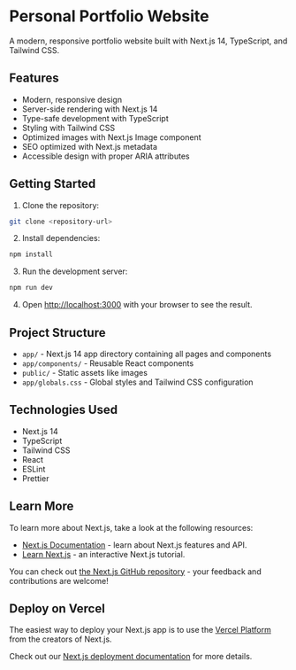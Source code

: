 # Personal Portfolio Website

A modern, responsive portfolio website built with Next.js 14, TypeScript, and Tailwind CSS.

## Features

- Modern, responsive design
- Server-side rendering with Next.js 14
- Type-safe development with TypeScript
- Styling with Tailwind CSS
- Optimized images with Next.js Image component
- SEO optimized with Next.js metadata
- Accessible design with proper ARIA attributes

## Getting Started

1. Clone the repository:

```bash
git clone <repository-url>
```

2. Install dependencies:

```bash
npm install
```

3. Run the development server:

```bash
npm run dev
```

4. Open [http://localhost:3000](http://localhost:3000) with your browser to see the result.

## Project Structure

- `app/` - Next.js 14 app directory containing all pages and components
- `app/components/` - Reusable React components
- `public/` - Static assets like images
- `app/globals.css` - Global styles and Tailwind CSS configuration

## Technologies Used

- Next.js 14
- TypeScript
- Tailwind CSS
- React
- ESLint
- Prettier

## Learn More

To learn more about Next.js, take a look at the following resources:

- [Next.js Documentation](https://nextjs.org/docs) - learn about Next.js features and API.
- [Learn Next.js](https://nextjs.org/learn) - an interactive Next.js tutorial.

You can check out [the Next.js GitHub repository](https://github.com/vercel/next.js) - your feedback and contributions are welcome!

## Deploy on Vercel

The easiest way to deploy your Next.js app is to use the [Vercel Platform](https://vercel.com/new?utm_medium=default-template&filter=next.js&utm_source=create-next-app&utm_campaign=create-next-app-readme) from the creators of Next.js.

Check out our [Next.js deployment documentation](https://nextjs.org/docs/app/building-your-application/deploying) for more details.
